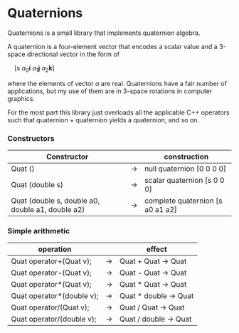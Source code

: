 # Quaternions
Quaternions is a small library that implements quaternion algebra.

A quaternion is a four-element vector that encodes a scalar value and a
3-space directional vector in the form of

&nbsp;&nbsp;&nbsp;&nbsp;[s $a_0$**i** $a_1$**j** $a_2$**k**]

where the elements of vector $a$ are real.  Quaternions have a fair number of
applications, but my use of them are in 3-space rotations in computer graphics.

For the most part this library just overloads all the applicable C++ operators
such that quaternion + quaternion yields a quaternion, and so on.

### Constructors

| Constructor |     |construction |
| ----------- | --- |------------ |
| Quat () | $\rightarrow$ | null quaternion [0 0 0 0] |
| Quat (double s) | $\rightarrow$ | scalar quaternion [s 0 0 0] |
| Quat (double s, double a0, double a1, double a2) | $\rightarrow$ | complete quaternion [s a0 a1 a2] |

### Simple arithmetic

| operation |     | effect |
| --------- | --- | ------ |
| Quat operator+(Quat v);   | $\rightarrow$ | Quat + Quat -> Quat |
| Quat operator-(Quat v);   | $\rightarrow$ | Quat - Quat -> Quat |
| Quat operator*(Quat v);   | $\rightarrow$ | Quat * Quat -> Quat |
| Quat operator*(double v); | $\rightarrow$ | Quat * double -> Quat |
| Quat operator/(Quat v);   | $\rightarrow$ | Quat / Quat -> Quat |
| Quat operator/(double v); | $\rightarrow$ | Quat / double -> Quat |


